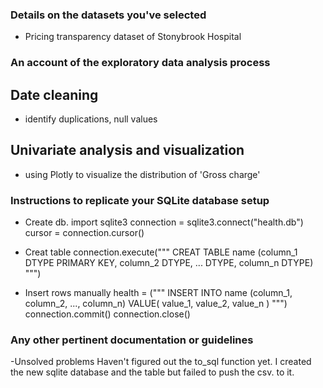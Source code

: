### Details on the datasets you've selected
- Pricing transparency dataset of Stonybrook Hospital
### An account of the exploratory data analysis process
## Date cleaning
- identify duplications, null values
## Univariate analysis and visualization
- using Plotly to visualize the distribution of 'Gross charge'
### Instructions to replicate your SQLite database setup
- Create db. 
import sqlite3
connection = sqlite3.connect("health.db")
cursor = connection.cursor()

- Creat table
connection.execute("""
 CREAT TABLE name
        (column_1 DTYPE PRIMARY KEY,
        column_2 DTYPE,
        ... DTYPE,
        column_n DTYPE)
  """)

- Insert rows manually
health = ("""
INSERT INTO name
(column_1,
column_2,
...,
column_n)
VALUE(
     value_1,
     value_2,
     value_n
  )
""")
connection.commit()
connection.close()

### Any other pertinent documentation or guidelines
 -Unsolved problems
 Haven't figured out the to_sql function yet. I created the new sqlite database and the table but failed to push the csv. to it.
